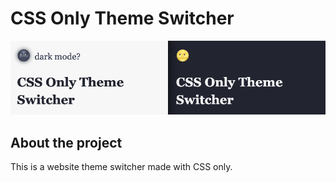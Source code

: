 # CSS Only Theme Switcher
![Theme switcher preview](switcher-preview.png)

## About the project
This is a website theme switcher made with CSS only.

